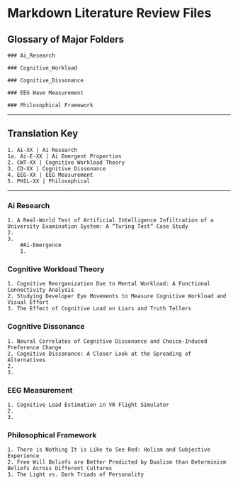 # Markdown Literature Review Files

## Glossary of Major Folders

    ### Ai_Research

    ### Cognitive_Workload

    ### Cognitive_Dissonance

    ### EEG Wave Measurement

    ### Philosophical Framework

***

## Translation Key

    1. Ai-XX | Ai Research
    1a. Ai-E-XX | Ai Emergent Properties
    2. CWT-XX | Cognitive Workload Theory
    3. CD-XX | Cognitive Dissonance
    4. EEG-XX | EEG Measurement
    5. PHIL-XX | Philosophical

***

### Ai Research

    1. A Real-World Test of Artificial Intelligence Infiltration of a University Examination System: A “Turing Test” Case Study
    2.
    3.
        #Ai-Emergence
        1. 

### Cognitive Workload Theory

    1. Cognitive Reorganization Due to Mental Workload: A Functional Connectivity Analysis
    2. Studying Developer Eye Movements to Measure Cognitive Workload and Visual Effort
    3. The Effect of Cognitive Load on Liars and Truth Tellers

### Cognitive Dissonance

    1. Neural Correlates of Cognitive Dissonance and Choice-Induced Preference Change
    2. Cognitive Dissonance: A Closer Look at the Spreading of Alternatives
    2.
    3.

### EEG Measurement

    1. Cognitive Load Estimation in VR Flight Simulator
    2.
    3.

### Philosophical Framework

    1. There is Nothing It is Like to See Red: Holism and Subjective Experience
    2. Free Will Beliefs are Better Predicted by Dualism than Determinism Beliefs Across Different Cultures
    3. The Light vs. Dark Triads of Personality